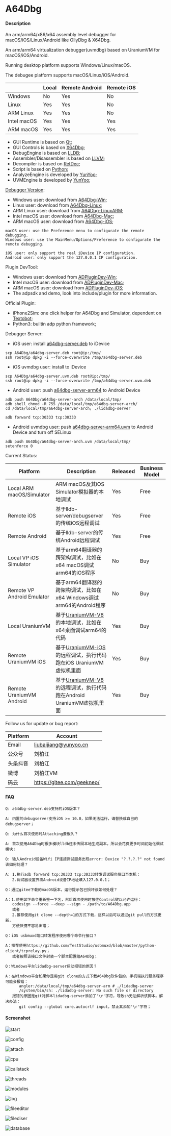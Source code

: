 # A64Dbg

#### Description

An arm/arm64/x86/x64 assembly level debugger for macOS/iOS/Linux/Android like OllyDbg & X64Dbg.

An arm/arm64 virtualization debugger(uvmdbg) based on UraniumVM for macOS/iOS/Android.

Running desktop platform supports Windows/Linux/macOS.

The debugee platform supports macOS/Linux/iOS/Android.

||Local|Remote Android|Remote iOS|
|-|-|-|-|
|Windows|No|Yes|No|
|Linux|Yes|Yes|No|
|ARM Linux|Yes|Yes|No|
|Intel macOS|Yes|Yes|Yes|
|ARM macOS|Yes|Yes|Yes|

 * GUI Runtime is based on [Qt](https://www.qt.io/); 
 * GUI Controls is based on [X64Dbg](https://gitee.com/geekneo/X64Dbg/);
 * DebugEngine is based on [LLDB](http://lldb.llvm.org/);
 * Assembler/Disassembler is based on [LLVM](http://llvm.org/);
 * Decompiler is based on [RetDec](https://retdec.com/);
 * Script is based on [Python](https://www.python.org/);
 * AnalyzeEngine is developed by [YunYoo](http://yunyoo.cn/);
 * UVMEngine is developed by [YunYoo](https://gitee.com/yunyoo/UraniumVCPU/);

[Debugger Version](https://gitee.com/geekneo/A64Dbg/blob/master/Version.md):

 * Windows user: download from [A64Dbg-Win](https://gitee.com/geekneo/A64Dbg-Win);
 * Linux user: download from [A64Dbg-Linux](https://gitee.com/geekneo/A64Dbg-Linux);
 * ARM Linux user: download from [A64Dbg-LinuxARM](https://gitee.com/geekneo/A64Dbg-LinuxARM);
 * Intel macOS user: download from [A64Dbg-Mac](https://gitee.com/geekneo/A64Dbg-Mac);
 * ARM macOS user: download from [A64Dbg-iOS](https://gitee.com/geekneo/A64Dbg-iOS);
 ```
macOS user: use the Preference menu to configurate the remote debugging.
Windows user: use the MainMenu/Options/Preference to configurate the remote debugging.

iOS user: only support the real iDevice IP configuration.
Android user: only support the 127.0.0.1 IP configuration.
```

Plugin DevTool:

 * Windows user: download from [ADPluginDev-Win](https://gitee.com/geekneo/ADPluginDev-Win);
 * Intel macOS user: download from [ADPluginDev-Mac](https://gitee.com/geekneo/ADPluginDev-Mac);
 * ARM macOS user: download from [ADPluginDev-iOS](https://gitee.com/geekneo/ADPluginDev-iOS);
 * The adpsdk and demo, look into include/plugin for more information.

Official Plugin:
 * iPhone2Sim: one click helper for A64Dbg and Simulator, dependent on [Textobot](https://gitee.com/geekneo/Textobot);
 * Python3: builtin adp python framework;

Debugger Server:

 * iOS user: install [a64dbg-server.deb](https://gitee.com/geekneo/A64Dbg/blob/master/a64dbg-server.deb) to iDevice
```
scp A64Dbg/a64dbg-server.deb root@ip:/tmp/
ssh root@ip dpkg -i --force-overwrite /tmp/a64dbg-server.deb
```
 * iOS uvmdbg user: install [](https://gitee.com/geekneo/A64Dbg/blob/master/a64dbg-server.uvm.deb) to iDevice
```
scp A64Dbg/a64dbg-server.uvm.deb root@ip:/tmp/
ssh root@ip dpkg -i --force-overwrite /tmp/a64dbg-server.uvm.deb
```
 * Android user: push [a64dbg-server-arm64](https://gitee.com/geekneo/A64Dbg/tree/master/a64dbg-server-arm64) to Android Device
```
adb push A64Dbg/a64dbg-server-arch /data/local/tmp/
adb shell chmod -R 755 /data/local/tmp/a64dbg-server-arch/
cd /data/local/tmp/a64dbg-server-arch; ./lidadbg-server
```
```
adb forward tcp:30333 tcp:30333
```
 * Android uvmdbg user: push [a64dbg-server-arm64.uvm](https://gitee.com/geekneo/A64Dbg/tree/master/a64dbg-server-arm64.uvm) to Android Device and turn off SELinux
```
adb push A64Dbg/a64dbg-server-arch.uvm /data/local/tmp/
setenforce 0
```

Current Status:

|Platform|Description|Released|Business Model|
|-|-|-|-|
|Local ARM macOS/Simulator|ARM macOS及其iOS Simulator模拟器的本地调试|Yes|Free|
|Remote iOS|基于lldb-server/debugserver的传统iOS远程调试|Yes|Free|
|Remote Android|基于lldb-server的传统Android远程调试|Yes|Free|
|Local VP iOS Simulator|基于arm64翻译器的跨架构调试，比如在x64 macOS调试arm64的iOS程序|No|Buy|
|Remote VP Android Emulator|基于arm64翻译器的跨架构调试，比如在x64 Windows调试arm64的Android程序|No|Buy|
|Local UraniumVM|基于[UraniumVM-V8](https://gitee.com/yunyoo/UraniumVCPU/tree/master/mac/arm64)的本地调试，比如在x64桌面调试arm64的代码|Yes|Buy|
|Remote UraniumVM iOS|基于[UraniumVM-iOS](https://gitee.com/yunyoo/UraniumVCPU/tree/master/ios/arm64)的远程调试，执行代码跑在iOS UraniumVM虚拟机里面|Yes|Buy|
|Remote UraniumVM Android|基于[UraniumVM-V8](https://gitee.com/yunyoo/UraniumVCPU/tree/master/android)的远程调试，执行代码跑在Android UraniumVM虚拟机里面|Yes|Buy|

Follow us for update or bug report:

|Platform|Account|
|-|-|
|Email|liubaijiang@yunyoo.cn|
|公众号|刘柏江|
|头条抖音|刘柏江|
|微博|刘柏江VM|
|码云|https://gitee.com/geekneo/|


#### FAQ
```
Q: a64dbg-server.deb支持的iOS版本？

A: 内置的debugserver支持iOS >= 10.0，如果无法运行，请替换成自己的debugserver；
```
```
Q: 为什么首次使用时Attaching要很久？

A: 首次使用A64Dbg时很多模块lldb还未传回本地生成副本，所以会花费更多时间初始化调试模块；
```
```
Q: 输入Android设备Wifi IP连接调试服务出现error: Device "?.?.?.?" not found该如何处理？

A: 1.执行adb forward tcp:30333 tcp:30333转发调试服务端口至本机；
   2.调试器设置界面Android设备IP地址填入127.0.0.1；
```
```
Q：通过gitee下载的macOS版本，运行提示包已损坏该如何处理？

A：1.使用如下命令重新签一下名，然后首次使用时按住Control键以允许运行：
   codesign --force --deep --sign - /path/to/A64Dbg.app
   或者
   2.推荐使用git clone --depth=1的方式下载，这样以后可以通过git pull的方式更新，
   方便快捷不容易出错；
```
```
Q：iOS usbmuxd端口转发程序使用哪个命令行接口？

A：推荐使用https://github.com/TestStudio/usbmuxd/blob/master/python-client/tcprelay.py；
   或者按照该接口文件封装一个脚本配置给A64Dbg；
```
```
Q：Windows平台lidadbg-server启动报错的原因？

A：在Windows平台如果你是用git clone的方式下载A64Dbg软件包的，手机端执行服务程序可能会报错：
      angler:/data/local/tmp/a64dbg-server-arm # ./lidadbg-server
      /system/bin/sh: ./lidadbg-server: No such file or directory
   报错的原因是git对脚本lidadbg-server添加了'\r'字符，导致sh无法解析该脚本。解决办法：
      git config --global core.autocrlf input，禁止其添加'\r'字符；
```


#### Screenshot

![start](https://gitee.com/geekneo/PantaDocumentRes/raw/master/a64dbg/start.png)

![config](https://gitee.com/geekneo/PantaDocumentRes/raw/master/a64dbg/config.png)

![attach](https://gitee.com/geekneo/PantaDocumentRes/raw/master/a64dbg/attach.png)

![cpu](https://gitee.com/geekneo/PantaDocumentRes/raw/master/a64dbg/cpu.png)

![callstack](https://gitee.com/geekneo/PantaDocumentRes/raw/master/a64dbg/callstack.png)

![threads](https://gitee.com/geekneo/PantaDocumentRes/raw/master/a64dbg/threads.png)

![modules](https://gitee.com/geekneo/PantaDocumentRes/raw/master/a64dbg/modules.png)

![log](https://gitee.com/geekneo/PantaDocumentRes/raw/master/a64dbg/log.png)

![fileeditor](https://gitee.com/geekneo/PantaDocumentRes/raw/master/a64dbg/fileeditor.png)

![filediser](https://gitee.com/geekneo/PantaDocumentRes/raw/master/a64dbg/filediser.png)

![database](https://gitee.com/geekneo/PantaDocumentRes/raw/master/a64dbg/database.png)
